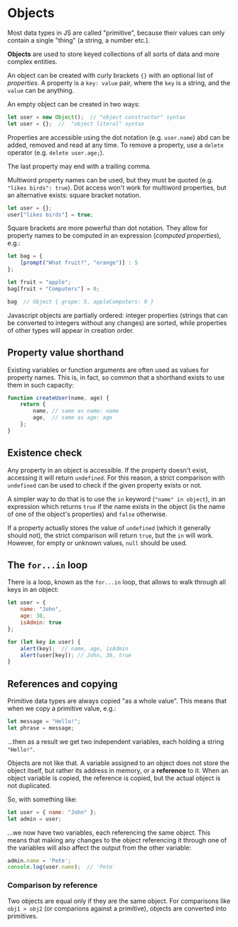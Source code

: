 # Objects

Most data types in JS are called "primitive", because their values can only contain a single "thing" (a string, a number etc.).

**Objects** are used to store keyed collections of all sorts of data and more complex entities.

An object can be created with curly brackets `{}` with an optional list of *properties*. A property is a `key: value` pair, where the `key` is a string, and the `value` can be anything.

An empty object can be created in two ways:

```js
let user = new Object();  // "object constructor" syntax
let user = {};  //  "object literal" syntax
```

Properties are accessible using the dot notation (e.g. `user.name`) abd can be added, removed and read at any time. To remove a property, use a `delete` operator (e.g. `delete user.age;`).

The last property may end with a trailing comma.

Multiword property names can be used, but they must be quoted (e.g. `"likes birds": true`). Dot access won't work for multiword properties, but an alternative exists: square bracket notation.

```js
let user = {};
user["likes birds"] = true;
```

Square brackets are more powerful than dot notation. They allow for property names to be computed in an expression (*computed properties*), e.g.:

```js
let bag = {
    [prompt("What fruit?", "orange")] : 5
};

let fruit = "apple";
bag[fruit + "Computers"] = 0;

bag  // Object { grape: 5, appleComputers: 0 }
```

Javascript objects are partially ordered: integer properties (strings that can be converted to integers without any changes) are sorted, while properties of other types will appear in creation order.

## Property value shorthand

Existing variables or function arguments are often used as values for property names. This is, in fact, so common that a shorthand exists to use them in such capacity:

```js
function createUser(name, age) {
    return {
        name, // same as name: name
        age,  // same as age: age
    };
}
```

## Existence check

Any property in an object is accessible. If the property doesn't exist, accessing it will return `undefined`. For this reason, a strict comparison with `undefined` can be used to check if the given property exists or not.

A simpler way to do that is to use the `in` keyword (`"name" in object`), in an expression which returns `true` if the name exists in the object (is the name of one of the object's properties) and `false` otherwise.

If a property actually stores the value of `undefined` (which it generally should not), the strict comparison will return `true`, but the `in` will work. However, for empty or unknown values, `null` should be used.

## The `for...in` loop

There is a loop, known as the `for...in` loop, that allows to walk through all keys in an object:

```js
let user = {
    name: "John",
    age: 30,
    isAdmin: true
};

for (let key in user) {
    alert(key);  // name, age, isAdmin
    alert(user[key]); // John, 30, true
}
```

## References and copying

Primitive data types are always copied "as a whole value". This means that when we copy a primitive value, e.g.:

```js
let message = "Hello!";
let phrase = message;
```

...then as a result we get two independent variables, each holding a string `"Hello!"`.

Objects are not like that. A variable assigned to an object does not store the object itself, but rather its address in memory, or a **reference** to it. When an object variable is copied, the reference is copied, but the actual object is not duplicated.

So, with something like:

```js
let user = { name: "John" };
let admin = user;
```

...we now have two variables, each referencing the same object. This means that making any changes to the object referencing it through one of the variables will also affect the output from the other variable:

```js
admin.name = 'Pete';
console.log(user.name);  // 'Pete'
```

### Comparison by reference

Two objects are equal only if they are the same object. For comparisons like `obj1 > obj2` (or comparions against a primitive), objects are converted into primitives.
